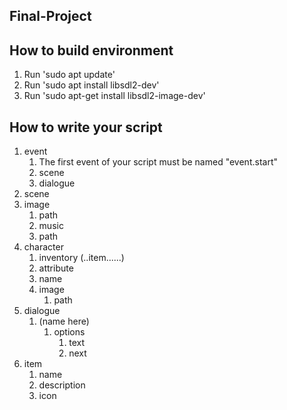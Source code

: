 ## Final-Project

##  How to build environment
1.  Run 'sudo apt update'
2.  Run 'sudo apt install libsdl2-dev'
3.  Run 'sudo apt-get install libsdl2-image-dev'

##  How to write your script
1.  event
    1.  The first event of your script must be named "event.start"
    2.  scene
    3.  dialogue
2.  scene
3.  image
    1.  path
    2.  music
    3.  path
4.  character
    1.  inventory
        (..item......)
    2.  attribute
    3.  name
    4.  image
        1.  path
5.  dialogue
    1.  (name here)
        1.  options
            1.  text
            2.  next
6.  item
    1.  name
    2.  description
    3.  icon
